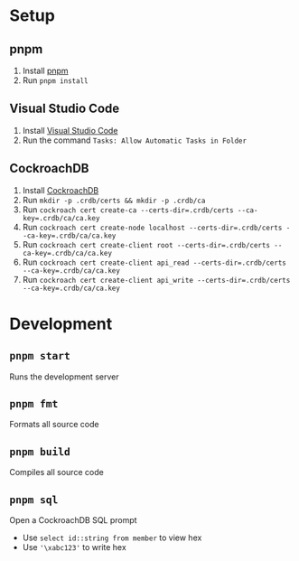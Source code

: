 # Setup

## pnpm

1. Install [pnpm](https://pnpm.js.org/en/installation)
1. Run `pnpm install`

## Visual Studio Code

1. Install [Visual Studio Code](https://code.visualstudio.com/docs/setup/setup-overview)
1. Run the command `Tasks: Allow Automatic Tasks in Folder`

## CockroachDB

1. Install [CockroachDB](https://www.cockroachlabs.com/docs/stable/install-cockroachdb.html)
1. Run `mkdir -p .crdb/certs && mkdir -p .crdb/ca`
1. Run `cockroach cert create-ca --certs-dir=.crdb/certs --ca-key=.crdb/ca/ca.key`
1. Run `cockroach cert create-node localhost --certs-dir=.crdb/certs --ca-key=.crdb/ca/ca.key`
1. Run `cockroach cert create-client root --certs-dir=.crdb/certs --ca-key=.crdb/ca/ca.key`
1. Run `cockroach cert create-client api_read --certs-dir=.crdb/certs --ca-key=.crdb/ca/ca.key`
1. Run `cockroach cert create-client api_write --certs-dir=.crdb/certs --ca-key=.crdb/ca/ca.key`

# Development

## `pnpm start`

Runs the development server

## `pnpm fmt`

Formats all source code

## `pnpm build`

Compiles all source code

## `pnpm sql`

Open a CockroachDB SQL prompt

- Use `select id::string from member` to view hex
- Use `'\xabc123'` to write hex
